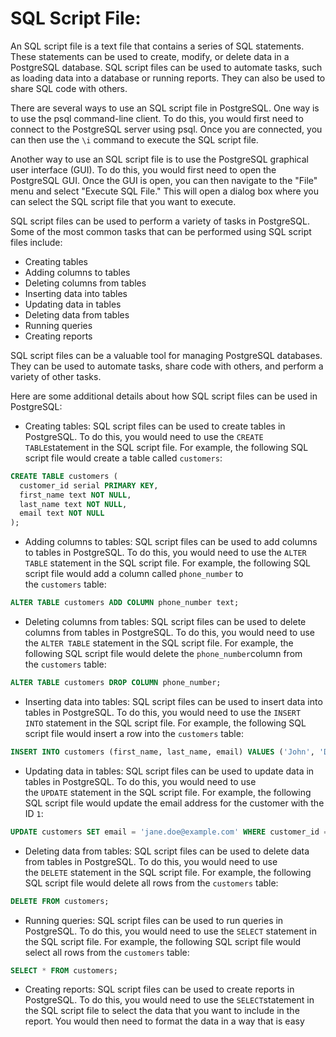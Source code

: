# SQL Script File:
An SQL script file is a text file that contains a series of SQL statements. These statements can be used to create, modify, or delete data in a PostgreSQL database. SQL script files can be used to automate tasks, such as loading data into a database or running reports. They can also be used to share SQL code with others.

There are several ways to use an SQL script file in PostgreSQL. One way is to use the psql command-line client. To do this, you would first need to connect to the PostgreSQL server using psql. Once you are connected, you can then use the `\i` command to execute the SQL script file. 

Another way to use an SQL script file is to use the PostgreSQL graphical user interface (GUI). To do this, you would first need to open the PostgreSQL GUI. Once the GUI is open, you can then navigate to the "File" menu and select "Execute SQL File." This will open a dialog box where you can select the SQL script file that you want to execute.

SQL script files can be used to perform a variety of tasks in PostgreSQL. Some of the most common tasks that can be performed using SQL script files include:

-   Creating tables
-   Adding columns to tables
-   Deleting columns from tables
-   Inserting data into tables
-   Updating data in tables
-   Deleting data from tables
-   Running queries
-   Creating reports

SQL script files can be a valuable tool for managing PostgreSQL databases. They can be used to automate tasks, share code with others, and perform a variety of other tasks.

Here are some additional details about how SQL script files can be used in PostgreSQL:

-   Creating tables: SQL script files can be used to create tables in PostgreSQL. To do this, you would need to use the `CREATE TABLE`statement in the SQL script file. For example, the following SQL script file would create a table called `customers`:


```sql
CREATE TABLE customers (
  customer_id serial PRIMARY KEY,
  first_name text NOT NULL,
  last_name text NOT NULL,
  email text NOT NULL
);

```


-   Adding columns to tables: SQL script files can be used to add columns to tables in PostgreSQL. To do this, you would need to use the `ALTER TABLE` statement in the SQL script file. For example, the following SQL script file would add a column called `phone_number` to the `customers` table:

```sql
ALTER TABLE customers ADD COLUMN phone_number text;

```

-   Deleting columns from tables: SQL script files can be used to delete columns from tables in PostgreSQL. To do this, you would need to use the `ALTER TABLE` statement in the SQL script file. For example, the following SQL script file would delete the `phone_number`column from the `customers` table:


```sql
ALTER TABLE customers DROP COLUMN phone_number;

```

-   Inserting data into tables: SQL script files can be used to insert data into tables in PostgreSQL. To do this, you would need to use the `INSERT INTO` statement in the SQL script file. For example, the following SQL script file would insert a row into the `customers` table:


```sql
INSERT INTO customers (first_name, last_name, email) VALUES ('John', 'Doe', 'john.doe@example.com');

```

-   Updating data in tables: SQL script files can be used to update data in tables in PostgreSQL. To do this, you would need to use the `UPDATE` statement in the SQL script file. For example, the following SQL script file would update the email address for the customer with the ID `1`:

```sql
UPDATE customers SET email = 'jane.doe@example.com' WHERE customer_id = 1;

```

-   Deleting data from tables: SQL script files can be used to delete data from tables in PostgreSQL. To do this, you would need to use the `DELETE` statement in the SQL script file. For example, the following SQL script file would delete all rows from the `customers` table:


```sql
DELETE FROM customers;

```

-   Running queries: SQL script files can be used to run queries in PostgreSQL. To do this, you would need to use the `SELECT` statement in the SQL script file. For example, the following SQL script file would select all rows from the `customers` table:


```sql
SELECT * FROM customers;

```

-   Creating reports: SQL script files can be used to create reports in PostgreSQL. To do this, you would need to use the `SELECT`statement in the SQL script file to select the data that you want to include in the report. You would then need to format the data in a way that is easy

